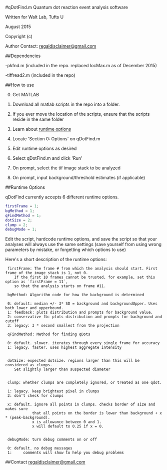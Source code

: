 #qDotFind.m
Quantum dot reaction event analysis software

Written for Walt Lab, Tufts U

August 2015

Copyright (c) 

Author Contact: regaldisclaimer@gmail.com

##Dependencies

-pkfnd.m (included in the repo. replaced locMax.m as of December 2015)

-tiffread2.m (included in the repo)

##How to use

0. Get MATLAB

1. Download all matlab scripts in the repo into a folder.

2. If you ever move the location of the scripts, ensure that the scripts reside in the same folder

3. Learn about [runtime options](#runtime-options)

4. Locate 'Section 0: Options' on qDotFind.m

5. Edit runtime options as desired 

6. Select qDotFind.m and click 'Run'

7. On prompt, select the tif image stack to be analyzed

8. On prompt, input background/threshold estimates (if applicable)

##Runtime Options

qDotFind currently accepts 6 different runtime options.

````Matlab
firstFrame = 1;
bgMethod = 1;
qFindMethod = 1;
dotSize = 2;
clump = 2;
debugMode = 1;
````

Edit the script, hardcode runtime options, and save the script so that your analyses will always use the same settings 
(save yourself from using wrong parameters by mistake, or forgetting which options to use)

Here's a short description of the runtime options:

````
 firstFrame: The frame # from which the analysis should start. First frame of the image stack is 1, not 0.
 	If the first 10 frames cannot be trusted, for example, set this option as `firstFrame = 11`, 
 	so that the analysis starts on frame #11.

 bgMethod: Algorithm code for how the background is determined

 0:	default: median +/- 3* SD = background and backgroundUpper. Uses both lower and upperbound.
 1:	feedback: plots distribution and prompts for background value.
 2:	conservative fb: plots distribution and prompts for background and cutoff
 3:	legacy: 3 * second smallest from the projection

 qFindMethod: Method for finding qDots

 0:	default. slower. iterates through every single frame for accuracy
 1:	legacy. faster. uses highest aggregate intensity


 dotSize: expected dotsize. regions larger than this will be considered as clumps.
 	Set slightly larger than suspected diameter


 clump: whether clumps are completely ignored, or treated as one qdot.
		
 1:	legacy. keep brightest pixel in clumps
 2:	don't check for clumps

 x:	default. ignore all points in clumps. checks border of size and makes sure
			that all points on the border is lower than background + x * (peak-background).
			x is allowance between 0 and 1.
			x will default to 0.25 if x = 0.


 debugMode: turn debug comments on or off
 
 0:	default. no debug messages
 1: 	comments will show to help you debug problems

````

##Contact
regaldisclaimer@gmail.com

